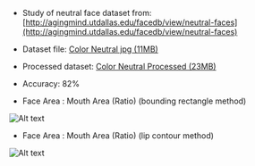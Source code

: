 * Study of neutral face dataset from: [http://agingmind.utdallas.edu/facedb/view/neutral-faces](http://agingmind.utdallas.edu/facedb/view/neutral-faces)
* Dataset file: [Color Neutral jpg (11MB)](http://vitallongevity.utdallas.edu/faces/Color_Neutral_jpg.zip) 

* Processed dataset: [Color Neutral Processed (23MB)](https://www.dropbox.com/s/80t4q349groiqfc/processed.zip?dl=0)

* Accuracy: 82%

* Face Area : Mouth Area (Ratio) (bounding rectangle method)

![Alt text](http://i.imgur.com/oTD4kjw.png  "face to mouth ratio")

* Face Area : Mouth Area (Ratio) (lip contour method)

![Alt text](http://i.imgur.com/osULKDp.png "face to mouth ratio")
